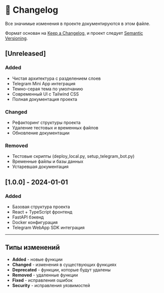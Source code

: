 # 📝 Changelog

Все значимые изменения в проекте документируются в этом файле.

Формат основан на [Keep a Changelog](https://keepachangelog.com/ru/1.0.0/),
и проект следует [Semantic Versioning](https://semver.org/lang/ru/).

## [Unreleased]

### Added
- Чистая архитектура с разделением слоев
- Telegram Mini App интеграция
- Темно-серая тема по умолчанию
- Современный UI с Tailwind CSS
- Полная документация проекта

### Changed
- Рефакторинг структуры проекта
- Удаление тестовых и временных файлов
- Обновление документации

### Removed
- Тестовые скрипты (deploy_local.py, setup_telegram_bot.py)
- Временные файлы и базы данных
- Устаревшая документация

## [1.0.0] - 2024-01-01

### Added
- Базовая структура проекта
- React + TypeScript фронтенд
- FastAPI бэкенд
- Docker конфигурация
- Telegram WebApp SDK интеграция

---

## Типы изменений

- **Added** - новые функции
- **Changed** - изменения в существующих функциях
- **Deprecated** - функции, которые будут удалены
- **Removed** - удаленные функции
- **Fixed** - исправления ошибок
- **Security** - исправления уязвимостей 